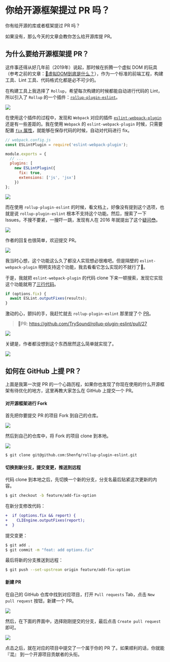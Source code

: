 # 你给开源框架提过 PR 吗？

你有给开源的库或者框架提过 PR 吗？

如果没有，那么今天的文章会教你怎么给开源库提 PR。

## 为什么要给开源框架提 PR？

这件事还得从好几年前（2019年）说起，那时候在折腾一个虚拟 DOM 的玩具（参考之前的文章：[🔗虚拟DOM到底是什么？](https://blog.shenfq.com/posts/2019/%E8%99%9A%E6%8B%9FDOM%E5%88%B0%E5%BA%95%E6%98%AF%E4%BB%80%E4%B9%88%EF%BC%9F.html)），作为一个标准的前端工程，构建工具、Lint 工具、代码格式化都是必不可少的。

在构建工具上我选择了 `Rollup`，希望每次构建的时候都能自动进行代码的 Lint，所以引入了 `Rollup` 的一个插件：[`rollup-plugin-eslint`](https://github.com/Shenfq/rollup-plugin-eslint)。

![](https://file.shenfq.com/pic/20210803211333)

在使用这个插件的过程中，发现和 `Webpack` 对应的插件 [ `eslint-webpack-plugin`](https://github.com/webpack-contrib/eslint-webpack-plugin) 还是有一些差距的。我在使用 `Webpack` 的 `eslint-webpack-plugin` 时候，只需要配置 [`fix` 属性](https://github.com/webpack-contrib/eslint-webpack-plugin#fix)，就能够在保存代码的时候，自动对代码进行 fix。

```js
// webpack.config.js
const ESLintPlugin = require('eslint-webpack-plugin');

module.exports = {
  // ...
  plugins: [
    new ESLintPlugin({
      fix: true,
      extensions: ['js', 'jsx']
    })
};

```

![](https://file.shenfq.com/pic/20210803211200.png)

而在使用 `rollup-plugin-eslint` 的时候，看文档上，好像没有提到这个选项，也就是说 `rollup-plugin-eslint` 根本不支持这个功能。然后，搜索了一下 Issues，不搜不要紧，一搜吓一跳，发现有人在 2016 年就提出了这个[疑问😳](https://github.com/TrySound/rollup-plugin-eslint/issues/1)。

![](https://file.shenfq.com/pic/20210803211629.png)

作者的回复也很简单，欢迎提交 PR。

![](https://file.shenfq.com/pic/20210803211756.png)

我当时心想，这个功能这么久了都没人实现想必很难吧。但是隔壁的 `eslint-webpack-plugin` 明明支持这个功能，我去看看它怎么实现的不就行了🐶。

于是，我就把 `eslint-webpack-plugin` 的代码 clone 下来一顿搜索，发现它实现这个功能就用了[三行代码](https://github.com/webpack-contrib/eslint-webpack-plugin/blob/HEAD/src/getESLint.js#L38-L40)。

```js
if (options.fix) {
  await ESLint.outputFixes(results);
}
```

激动的心，颤抖的手，我赶忙就去  `rollup-plugin-eslint` 那里提了个 [PR](https://github.com/TrySound/rollup-plugin-eslint/pull/27/files#diff-e727e4bdf3657fd1d798edcd6b099d6e092f8573cba266154583a746bba0f346)。

> 🔗PR: https://github.com/TrySound/rollup-plugin-eslint/pull/27

![](https://file.shenfq.com/pic/20210803212810.png)

关键是，作者都没想到这个东西居然这么简单就实现了。

![](https://file.shenfq.com/pic/20210803212924.png)

## 如何在 GitHub 上提 PR？

上面是我第一次提 PR 的一个心路历程，如果你也发现了你现在使用的什么开源框架有待优化的地方，这里再教大家怎么在 GitHub 上提交一个 PR。

#### 对开源框架进行 Fork

首先把你要提交 PR 的项目 Fork 到自己的仓库。

![](https://file.shenfq.com/pic/20210803213434.png)

然后到自己的仓库中，将 Fork 的项目 clone 到本地。

![](https://file.shenfq.com/pic/20210803213637.png)

```bash
$ git clone git@github.com:Shenfq/rollup-plugin-eslint.git
```

#### 切换到新分支，提交变更，推送到远程

代码 clone 到本地之后，先切换一个新的分支，分支名最后贴紧这次更新的内容。

```bash
$ git checkout -b feature/add-fix-option
```

在新分支修改代码：

```diff
+  if (options.fix && report) {
+    CLIEngine.outputFixes(report);
+  }
```

提交变更：

```bash
$ git add .
$ git commit -m "feat: add options.fix"
```

最后将新的分支推送到远程：

```bash
$ git push --set-upstream origin feature/add-fix-option
```

#### 新建 PR

在自己的 GitHub 仓库中找到对应项目，打开 `Pull requests` Tab，点击 `New pull request` 按钮，新建一个 PR。

![](https://file.shenfq.com/pic/20210803215832.png)

然后，在下面的界面中，选择刚刚提交的分支，最后点击 `Create pull request` 即可。

![](https://file.shenfq.com/pic/20210803220329.png)

点击之后，就在对应的项目中提交了一个属于你的 PR 了。如果顺利的话，你就能『混』 到一个开源项目贡献者的头衔。

